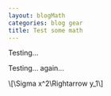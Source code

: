 ```yaml
---
layout: blogMath
categories: blog gear
title: Test some math
---
```


Testing...

Testing... again...

\\[\Sigma x^2\Rightarrow y_1\\]
